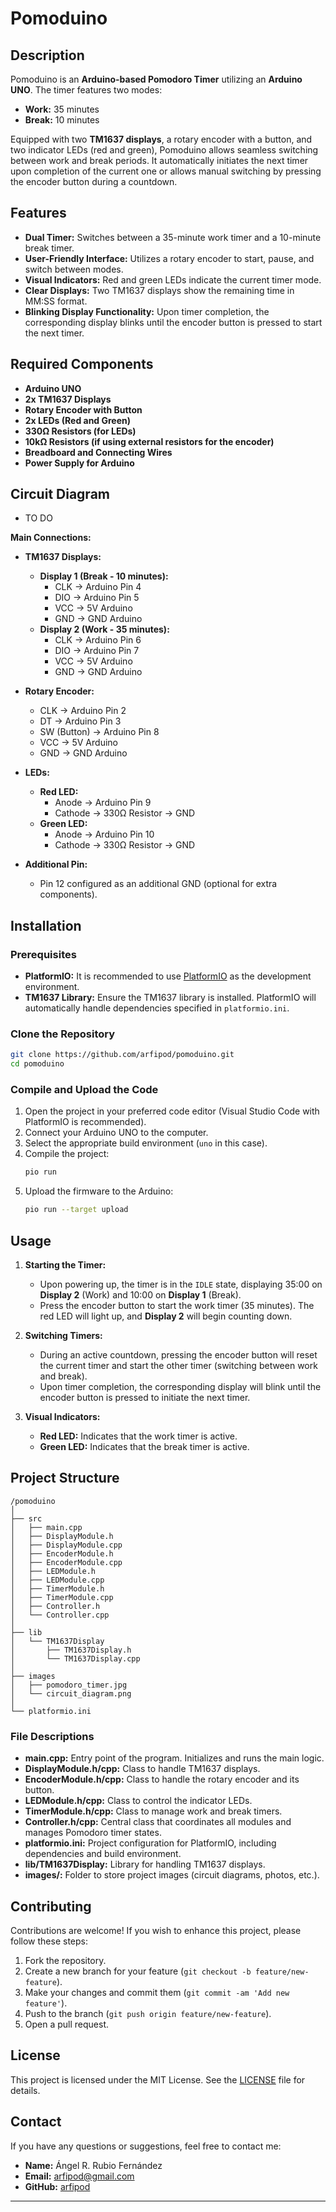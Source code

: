 
# Pomoduino
## Description

Pomoduino is an **Arduino-based Pomodoro Timer** utilizing an **Arduino UNO**. The timer features two modes:

- **Work:** 35 minutes
- **Break:** 10 minutes

Equipped with two **TM1637 displays**, a rotary encoder with a button, and two indicator LEDs (red and green), Pomoduino allows seamless switching between work and break periods. It automatically initiates the next timer upon completion of the current one or allows manual switching by pressing the encoder button during a countdown.

## Features

- **Dual Timer:** Switches between a 35-minute work timer and a 10-minute break timer.
- **User-Friendly Interface:** Utilizes a rotary encoder to start, pause, and switch between modes.
- **Visual Indicators:** Red and green LEDs indicate the current timer mode.
- **Clear Displays:** Two TM1637 displays show the remaining time in MM:SS format.
- **Blinking Display Functionality:** Upon timer completion, the corresponding display blinks until the encoder button is pressed to start the next timer.

## Required Components

- **Arduino UNO**
- **2x TM1637 Displays**
- **Rotary Encoder with Button**
- **2x LEDs (Red and Green)**
- **330Ω Resistors (for LEDs)**
- **10kΩ Resistors (if using external resistors for the encoder)**
- **Breadboard and Connecting Wires**
- **Power Supply for Arduino**

## Circuit Diagram

- TO DO

**Main Connections:**

- **TM1637 Displays:**
  - **Display 1 (Break - 10 minutes):**
    - CLK → Arduino Pin 4
    - DIO → Arduino Pin 5
    - VCC → 5V Arduino
    - GND → GND Arduino
  - **Display 2 (Work - 35 minutes):**
    - CLK → Arduino Pin 6
    - DIO → Arduino Pin 7
    - VCC → 5V Arduino
    - GND → GND Arduino

- **Rotary Encoder:**
  - CLK → Arduino Pin 2
  - DT → Arduino Pin 3
  - SW (Button) → Arduino Pin 8
  - VCC → 5V Arduino
  - GND → GND Arduino

- **LEDs:**
  - **Red LED:**
    - Anode → Arduino Pin 9
    - Cathode → 330Ω Resistor → GND
  - **Green LED:**
    - Anode → Arduino Pin 10
    - Cathode → 330Ω Resistor → GND

- **Additional Pin:**
  - Pin 12 configured as an additional GND (optional for extra components).

## Installation

### Prerequisites

- **PlatformIO:** It is recommended to use [PlatformIO](https://platformio.org/) as the development environment.
- **TM1637 Library:** Ensure the TM1637 library is installed. PlatformIO will automatically handle dependencies specified in `platformio.ini`.

### Clone the Repository

```bash
git clone https://github.com/arfipod/pomoduino.git
cd pomoduino
```

### Compile and Upload the Code

1. Open the project in your preferred code editor (Visual Studio Code with PlatformIO is recommended).
2. Connect your Arduino UNO to the computer.
3. Select the appropriate build environment (`uno` in this case).
4. Compile the project:
   ```bash
   pio run
   ```
5. Upload the firmware to the Arduino:
   ```bash
   pio run --target upload
   ```

## Usage

1. **Starting the Timer:**
   - Upon powering up, the timer is in the `IDLE` state, displaying 35:00 on **Display 2** (Work) and 10:00 on **Display 1** (Break).
   - Press the encoder button to start the work timer (35 minutes). The red LED will light up, and **Display 2** will begin counting down.

2. **Switching Timers:**
   - During an active countdown, pressing the encoder button will reset the current timer and start the other timer (switching between work and break).
   - Upon timer completion, the corresponding display will blink until the encoder button is pressed to initiate the next timer.

3. **Visual Indicators:**
   - **Red LED:** Indicates that the work timer is active.
   - **Green LED:** Indicates that the break timer is active.

## Project Structure

```
/pomoduino
│
├── src
│   ├── main.cpp
│   ├── DisplayModule.h
│   ├── DisplayModule.cpp
│   ├── EncoderModule.h
│   ├── EncoderModule.cpp
│   ├── LEDModule.h
│   ├── LEDModule.cpp
│   ├── TimerModule.h
│   ├── TimerModule.cpp
│   ├── Controller.h
│   └── Controller.cpp
│
├── lib
│   └── TM1637Display
│       ├── TM1637Display.h
│       └── TM1637Display.cpp
│
├── images
│   ├── pomodoro_timer.jpg
│   └── circuit_diagram.png
│
└── platformio.ini
```

### File Descriptions

- **main.cpp:** Entry point of the program. Initializes and runs the main logic.
- **DisplayModule.h/cpp:** Class to handle TM1637 displays.
- **EncoderModule.h/cpp:** Class to handle the rotary encoder and its button.
- **LEDModule.h/cpp:** Class to control the indicator LEDs.
- **TimerModule.h/cpp:** Class to manage work and break timers.
- **Controller.h/cpp:** Central class that coordinates all modules and manages Pomodoro timer states.
- **platformio.ini:** Project configuration for PlatformIO, including dependencies and build environment.
- **lib/TM1637Display:** Library for handling TM1637 displays.
- **images/:** Folder to store project images (circuit diagrams, photos, etc.).

## Contributing

Contributions are welcome! If you wish to enhance this project, please follow these steps:

1. Fork the repository.
2. Create a new branch for your feature (`git checkout -b feature/new-feature`).
3. Make your changes and commit them (`git commit -am 'Add new feature'`).
4. Push to the branch (`git push origin feature/new-feature`).
5. Open a pull request.

## License

This project is licensed under the MIT License. See the [LICENSE](https://github.com/arfipod/pomoduino/blob/main/LICENSE) file for details.

## Contact

If you have any questions or suggestions, feel free to contact me:

- **Name:** Ángel R. Rubio Fernández
- **Email:** arfipod@gmail.com
- **GitHub:** [arfipod](https://github.com/arfipod)

---
